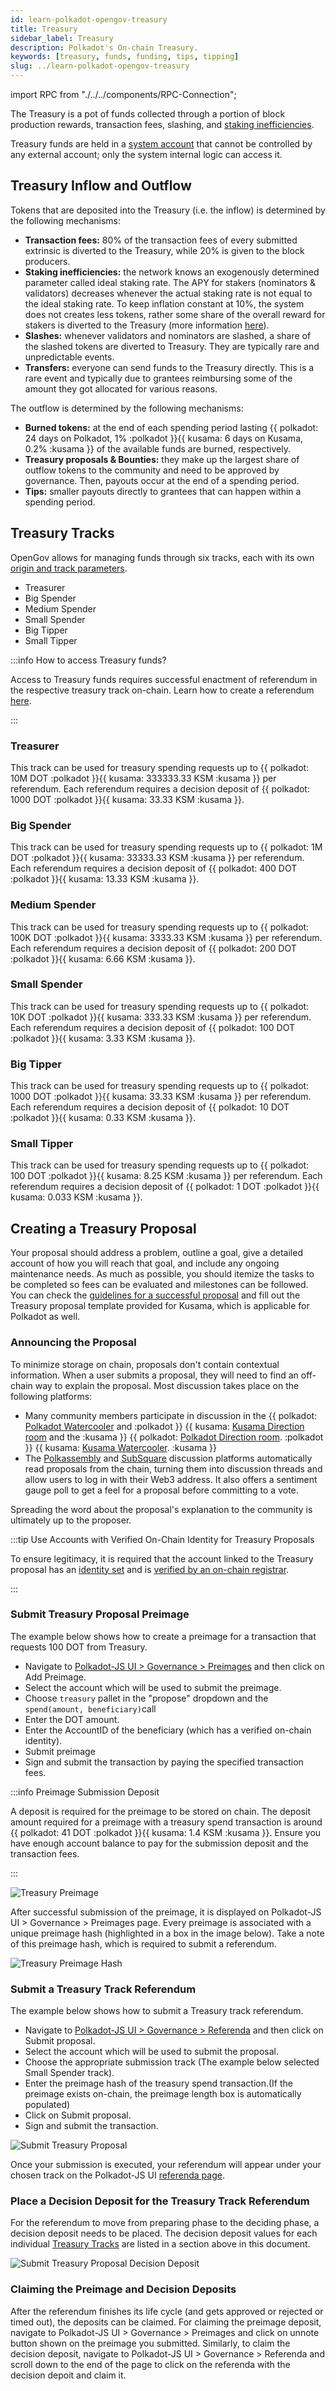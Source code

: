 ```yaml
---
id: learn-polkadot-opengov-treasury
title: Treasury
sidebar_label: Treasury
description: Polkadot's On-chain Treasury.
keywords: [treasury, funds, funding, tips, tipping]
slug: ../learn-polkadot-opengov-treasury
---
```


import RPC from "./../../components/RPC-Connection";

The Treasury is a pot of funds collected through a portion of block production rewards, transaction
fees, slashing, and [staking inefficiencies](learn-staking.md#inflation).

Treasury funds are held in a [system account](./learn-account-advanced.md#system-accounts) that
cannot be controlled by any external account; only the system internal logic can access it.

## Treasury Inflow and Outflow

Tokens that are deposited into the Treasury (i.e. the inflow) is determined by the following
mechanisms:

- **Transaction fees:** 80% of the transaction fees of every submitted extrinsic is diverted to the
  Treasury, while 20% is given to the block producers.
- **Staking inefficiencies:** the network knows an exogenously determined parameter called ideal
  staking rate. The APY for stakers (nominators & validators) decreases whenever the actual staking
  rate is not equal to the ideal staking rate. To keep inflation constant at 10%, the system does
  not creates less tokens, rather some share of the overall reward for stakers is diverted to the
  Treasury (more information
  [here](https://research.web3.foundation/Polkadot/overview/token-economics)).
- **Slashes:** whenever validators and nominators are slashed, a share of the slashed tokens are
  diverted to Treasury. They are typically rare and unpredictable events.
- **Transfers:** everyone can send funds to the Treasury directly. This is a rare event and
  typically due to grantees reimbursing some of the amount they got allocated for various reasons.

The outflow is determined by the following mechanisms:

- **Burned tokens:** at the end of each spending period lasting
  {{ polkadot: 24 days on Polkadot, 1% :polkadot }}{{ kusama: 6 days on Kusama, 0.2% :kusama }} of
  the available funds are burned, respectively.
- **Treasury proposals & Bounties:** they make up the largest share of outflow tokens to the
  community and need to be approved by governance. Then, payouts occur at the end of a spending
  period.
- **Tips:** smaller payouts directly to grantees that can happen within a spending period.

## Treasury Tracks

OpenGov allows for managing funds through six tracks, each with its own
[origin and track parameters](../maintain/maintain-guides-polkadot-opengov.md#origins-and-tracks-info).

- Treasurer
- Big Spender
- Medium Spender
- Small Spender
- Big Tipper
- Small Tipper

:::info How to access Treasury funds?

Access to Treasury funds requires successful enactment of referendum in the respective treasury
track on-chain. Learn how to create a referendum
[here](../maintain/maintain-guides-polkadot-opengov.md#create-a-referenda-proposal-using-polkadot-js-ui).

:::

### Treasurer

This track can be used for treasury spending requests up to
{{ polkadot: 10M DOT :polkadot }}{{ kusama:  333333.33 KSM  :kusama }} per referendum. Each
referendum requires a decision deposit of
{{ polkadot: 1000 DOT :polkadot }}{{ kusama:  33.33 KSM  :kusama }}.

### Big Spender

This track can be used for treasury spending requests up to
{{ polkadot: 1M DOT :polkadot }}{{ kusama:  33333.33 KSM  :kusama }} per referendum. Each referendum
requires a decision deposit of {{ polkadot: 400 DOT :polkadot }}{{ kusama:  13.33 KSM  :kusama }}.

### Medium Spender

This track can be used for treasury spending requests up to
{{ polkadot: 100K DOT :polkadot }}{{ kusama:  3333.33 KSM  :kusama }} per referendum. Each
referendum requires a decision deposit of
{{ polkadot: 200 DOT :polkadot }}{{ kusama:  6.66 KSM  :kusama }}.

### Small Spender

This track can be used for treasury spending requests up to
{{ polkadot: 10K DOT :polkadot }}{{ kusama:  333.33 KSM  :kusama }} per referendum. Each referendum
requires a decision deposit of {{ polkadot: 100 DOT :polkadot }}{{ kusama:  3.33 KSM  :kusama }}.

### Big Tipper

This track can be used for treasury spending requests up to
{{ polkadot: 1000 DOT :polkadot }}{{ kusama:  33.33 KSM  :kusama }} per referendum. Each referendum
requires a decision deposit of {{ polkadot: 10 DOT :polkadot }}{{ kusama:  0.33 KSM  :kusama }}.

### Small Tipper

This track can be used for treasury spending requests up to
{{ polkadot: 100 DOT :polkadot }}{{ kusama:  8.25 KSM  :kusama }} per referendum. Each referendum
requires a decision deposit of {{ polkadot: 1 DOT :polkadot }}{{ kusama:  0.033 KSM  :kusama }}.

## Creating a Treasury Proposal

Your proposal should address a problem, outline a goal, give a detailed account of how you will
reach that goal, and include any ongoing maintenance needs. As much as possible, you should itemize
the tasks to be completed so fees can be evaluated and milestones can be followed. You can check the
[guidelines for a successful proposal](https://docs.google.com/document/d/1CzEnurqwqLBOGrJI9CQORiGW9m6QyPOSshhzJdR57Pk)
and fill out the Treasury proposal template provided for Kusama, which is applicable for Polkadot as
well.

### Announcing the Proposal

To minimize storage on chain, proposals don't contain contextual information. When a user submits a
proposal, they will need to find an off-chain way to explain the proposal. Most discussion
takes place on the following platforms:

- Many community members participate in discussion in the
  {{ polkadot: [Polkadot Watercooler](https://matrix.to/#/#polkadot-watercooler:web3.foundation) and :polkadot }}
  {{ kusama: [Kusama Direction room](https://matrix.to/#/#Kusama-Direction:parity.io) and the :kusama }}
  {{ polkadot: [Polkadot Direction room](https://matrix.to/#/#Polkadot-Direction:parity.io). :polkadot }}
  {{ kusama: [Kusama Watercooler](https://matrix.to/#/#kusamawatercooler:polkadot.builders). :kusama }}
- The [Polkassembly](https://polkassembly.io) and [SubSquare](https://www.subsquare.io/) discussion
  platforms automatically read proposals from the chain, turning them into discussion threads and
  allow users to log in with their Web3 address. It also offers a sentiment gauge poll to get a feel
  for a proposal before committing to a vote.

Spreading the word about the proposal's explanation to the community is ultimately up to the
proposer.

:::tip Use Accounts with Verified On-Chain Identity for Treasury Proposals

To ensure legitimacy, it is required that the account linked to the Treasury proposal has an
[identity set](https://support.polkadot.network/support/solutions/articles/65000181981-how-to-set-and-clear-an-identity)
and is
[verified by an on-chain registrar](https://support.polkadot.network/support/solutions/articles/65000181990-how-to-request-and-cancel-identity-judgement).

:::

### Submit Treasury Proposal Preimage

The example below shows how to create a preimage for a transaction that requests 100 DOT from
Treasury.

- Navigate to [Polkadot-JS UI > Governance > Preimages](https://polkadot.js.org/apps/#/preimages) and then click on Add Preimage.
- Select the account which will be used to submit the preimage.
- Choose `treasury` pallet in the "propose" dropdown and the `spend(amount, beneficiary)`call
- Enter the DOT amount.
- Enter the AccountID of the beneficiary (which has a verified on-chain identity).
- Submit preimage
- Sign and submit the transaction by paying the specified transaction fees.

:::info Preimage Submission Deposit

A deposit is required for the preimage to be stored on chain. The deposit amount required for a
preimage with a treasury spend transaction is around
{{ polkadot: 41 DOT :polkadot }}{{ kusama:  1.4 KSM  :kusama }}. Ensure you have enough account
balance to pay for the submission deposit and the transaction fees.

:::

![Treasury Preimage](../assets/treasury/treasury-preimage.png)

After successful submission of the preimage, it is displayed on Polkadot-JS UI > Governance >
Preimages page. Every preimage is associated with a unique preimage hash (highlighted in a box in
the image below). Take a note of this preimage hash, which is required to submit a referendum.

![Treasury Preimage Hash](../assets/treasury/treasury-preimage-hash.png)

### Submit a Treasury Track Referendum

The example below shows how to submit a Treasury track referendum.

- Navigate to [Polkadot-JS UI > Governance > Referenda](https://polkadot.js.org/apps/#/referenda) and then click on Submit proposal.
- Select the account which will be used to submit the proposal.
- Choose the appropriate submission track (The example below selected Small Spender track).
- Enter the preimage hash of the treasury spend transaction.(If the preimage exists on-chain, the
  preimage length box is automatically populated)
- Click on Submit proposal.
- Sign and submit the transaction.

![Submit Treasury Proposal](../assets/treasury/submit-proposal-treasury.png)

Once your submission is executed, your referendum will appear under your chosen track on the
Polkadot-JS UI [referenda page](https://polkadot.js.org/apps/#/referenda).

### Place a Decision Deposit for the Treasury Track Referendum

For the referendum to move from preparing phase to the deciding phase, a decision deposit needs to
be placed. The decision deposit values for each individual [Treasury Tracks](#treasury-tracks) are
listed in a section above in this document.

![Submit Treasury Proposal Decision Deposit](../assets/treasury/treasury-proposal-decision-deposit.png)

### Claiming the Preimage and Decision Deposits

After the referendum finishes its life cycle (and gets approved or rejected or timed out), the
deposits can be claimed. For claiming the preimage deposit, navigate to Polkadot-JS UI >
Governance > Preimages and click on unnote button shown on the preimage you submitted. Similarly, to
claim the decision deposit, navigate to Polkadot-JS UI > Governance > Referenda and scroll down to
the end of the page to click on the referenda with the decision depoit and claim it.
